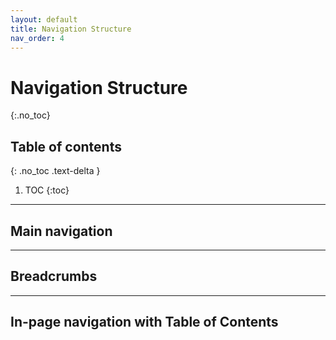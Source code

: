 ```yaml
---
layout: default
title: Navigation Structure
nav_order: 4
---
```


# Navigation Structure
{:.no_toc}

## Table of contents
{: .no_toc .text-delta }

1. TOC
{:toc}

---

## Main navigation

---

## Breadcrumbs

---

## In-page navigation with Table of Contents
